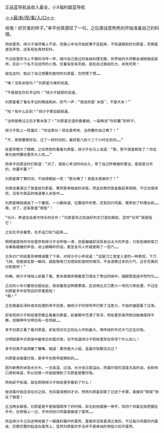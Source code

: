 正品蓝导航品收入最全，小Ⅹ福利姬蓝导航


<a href="https://m8k3.cc">→→最/新/观/看/入/口←←</a>


哇哦！好厉害的样子。”幸平创真感叹了一句，之后便战意熊熊的开始准备自己的料理。

    而绘里奈、绯沙子虽然嘴上不说，但是心中也开始犹豫不定起来，不知道眼前的刘昴星，究竟是虚张声势、还有有些真材实料。

    不过绘里奈马上不屑的冷哼一声，暗忖自己尝过的高级料理无数，世界级的大师都会请她做品尝师，区区一个名不见经传的小鬼，仗着有些有天赋，就在自己面前托大，未免可笑！

    就在这时，取出了自己想要的食材的刘昴星，忽然愣了愣……

    “咦？没有米饭吗？”刘昴星为难的说道。

    “不是就在你右手边吗！”绯沙子疑惑的说道。

    刘昴星看了看右手边的精选稻米，叹气一声：“我说的是‘米饭’，不是大米！”

    “哈？有什么区别？”绯沙子更加疑惑道。

    “当然是煮过之后才算米饭了！”刘昴星无语的看着她，一副再说“你好蠢”的样子。

    绯沙子脸上一阵羞红：“你这家伙！现在是考核，当然要你自己煮了！”

    “不，我想要煮好后，过了一段时间的，最好是八到十二个小时左右的……”

    绘里奈瞪大了眼睛，之后愤怒的看着刘昴星，绯沙子也马上说道：“那、那不就是剩饭了？你这家伙居然要绘里奈大人吃……”

    而幸平创真这时打断道：“对了，我担心考试时间太久，带了自己昨晚做的便当，是饭菜分开的，你要不要？”

    刘昴星算了算时间，不由得眼前一亮：“那太棒了！真是太感谢你了！”

    创真说着递过了饭盒给刘昴星，果然是单独装的米饭，而且创真的饭盒看起来简陋，不过也很讲究，没有令菜品的味道窜入米饭中……

    刘昴星精挑细选了一个番茄、一小截味道、位置适中的葱，还有四只鸡蛋，便来到了料理台前……哦，对了，还有那盒“剩饭”！

    “伙计，希望这会是次快乐的合作！”刘昴星将之前选好的文刀竖在眼前，显然“伙伴”就是指它！

    之后左手扶着葱，右手运刀如飞起来……

    明明速度快的令绘里奈和绯沙子也呼吸一滞，但是偏偏却没有发出太大的声音，只有些细碎菜刀与案板碰撞的声音，闭上眼睛听的话，甚至会令人怀疑是隔了一层门……

    见多识广的绘里奈神情凝重了下来，对绯沙子小声说道：“这是刀工登堂入室的一种表现，下刀飞快、但是就在那一瞬间，就能够用刀刃感知到食材的情况，不会浪费过多的力气，近乎完美的分割食材！”

    的确，绯沙子悄悄上前看了看，葱末直接伴随着菜刀落在了旁边的碗中，细腻程度适中而均匀……

    之后的小半只番茄也是如此，按说番茄这种蔬果类，应该用比文刀更小一号的刀来处理，不过在刘昴星手中却驾驭的举重若轻！
    “啊！”

    正在做最后汤料成冻处理的幸平创真，被绯沙子的惊呼声打断了注意力，不由的皱眉看了过来。

    却发现绯沙子和绘里奈都正看着刘昴星，前者眼中充满了惊讶，而绘里奈虽然依旧勉强保持平静，但眼神中分明也有一些惊疑……

    幸平创真又看了看刘昴星，却发现对方正将灶火开到最大，用传统的中式大勺正在炒饭。

    分明就是中式简餐中最常见的蛋炒饭，也不知道绯沙子和绘里奈在惊讶个什么劲儿！

    幸平创真不由得撇了撇嘴，暗道：果然是大小姐，连蛋炒饭都没见过？

    刘昴星会做蛋炒饭，是幸平创真早就猜到的……

    因为新煮的米饭水分大，一旦高温、过油，水分会过度溢出，而蛋炒饭的湿度太高的话，会影响口感和味道，所以创真一开始就猜到了刘昴星是要炒饭。

    而他却不知道，就在刚刚绯沙子和绘里奈看到了什么！

    按说蛋炒饭应该在炒之前，先将蛋液搅拌才对，然而刘昴星却跳了过这个步骤，直接将“剩饭”倒在了锅里！

    正当两女疑惑，刘昴星是不是搞错顺序了的时候，却见到他直接一伸手，将四个鸡蛋全部把握在手中，在铁锅上一过，手中的四只鸡蛋直接成了蛋壳……

    而且绯沙子之后还特地看了一眼废料箱中的蛋壳，里面并没有蛋清之类的，不过每只鸡蛋的内蛋皮，还都完整的粘连在蛋壳上，显然刘昴星的手法并不是单纯的用指力扣开蛋壳。

